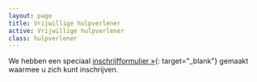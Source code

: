 ```yaml
---
layout: page
title: Vrijwillige hulpverlener
active: Vrijwillige hulpverlener
class: hulpverlener
---
```

We hebben een speciaal [inschrijfformulier »](https://pigeons.wufoo.eu/forms/aed-vrijwillige-hulpverlener/){: target="_blank"} gemaakt waarmee u zich kunt inschrijven.
